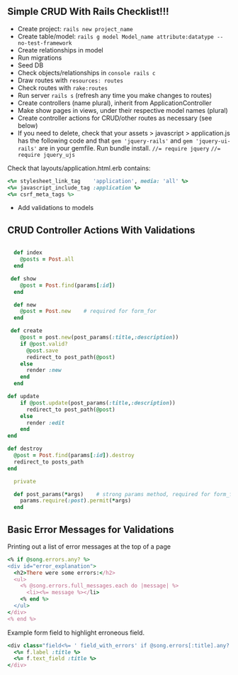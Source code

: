 ## Simple CRUD With Rails Checklist!!!

- Create project: `rails new project_name`
- Create table/model: `rails g model Model_name attribute:datatype --no-test-framework`
- Create relationships in model
- Run migrations
- Seed DB
- Check objects/relationships in `console rails c`
- Draw routes with `resources: routes`
- Check routes with `rake:routes`
- Run server `rails s` (refresh any time you make changes to routes)
- Create controllers (name plural), inherit from ApplicationController
- Make show pages in views, under their respective model names (plural)
- Create controller actions for CRUD/other routes as necessary (see below)
- If you need to delete, check that your assets > javascript > application.js has the following code and that `gem 'jquery-rails'` and `gem 'jquery-ui-rails'` are in your gemfile. Run bundle install.
`//= require jquery`
`//= require jquery_ujs`

Check that layouts/application.html.erb contains:

```ruby
<%= stylesheet_link_tag    'application', media: 'all' %>
<%= javascript_include_tag :application %>
<%= csrf_meta_tags %>
```

- Add validations to models



## CRUD Controller Actions With Validations

```ruby

  def index
    @posts = Post.all
  end

 def show
    @post = Post.find(params[:id])
  end

  def new
    @post = Post.new    # required for form_for
  end

 def create
    @post = post.new(post_params(:title,:description))
    if @post.valid?
      @post.save
      redirect_to post_path(@post)
    else
      render :new
    end
  end

def update
    if @post.update(post_params(:title,:description))
      redirect_to post_path(@post)
    else
      render :edit
    end
end

def destroy
  @post = Post.find(params[:id]).destroy
  redirect_to posts_path
end

  private

  def post_params(*args)    # strong params method, required for form_for
    params.require(:post).permit(*args)
  end

  ```

  ## Basic Error Messages for Validations

  Printing out a list of error messages at the top of a page

  ```ruby
  <% if @song.errors.any? %>
  <div id="error_explanation">
    <h2>There were some errors:</h2>
    <ul>
      <% @song.errors.full_messages.each do |message| %>
        <li><%= message %></li>
      <% end %>
    </ul>
  </div>
<% end %>
```

  Example form field to highlight erroneous field.

  ```ruby
  <div class="field<%= ' field_with_errors' if @song.errors[:title].any? %>">
    <%= f.label :title %>
    <%= f.text_field :title %>
  </div>
  ```
